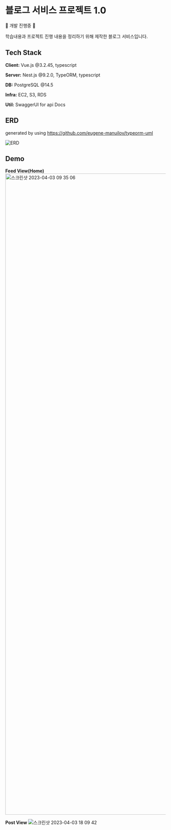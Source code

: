 
# 블로그 서비스 프로젝트 1.0

🚧 개발 진행중 🚧 

학습내용과 프로젝트 진행 내용을 정리하기 위해 제작한 블로그 서비스입니다.


## Tech Stack

**Client:** Vue.js  @3.2.45, typescript

**Server:** Nest.js @9.2.0, TypeORM, typescript
 
**DB:** PostgreSQL @14.5

**Infra:** EC2, S3, RDS

**Util:** SwaggerUI for api Docs

## ERD
generated by using https://github.com/eugene-manuilov/typeorm-uml

![ERD](http://www.plantuml.com/plantuml/png/pLLHRzem47xFhxWnQGAfYErXUwZIg1cZ56sb5SqsRPg4J7m4YyIER4UK0lzzjWDPw0gTfZuqF11_tzrtTv_Zv5nf8dMHfPxtYkAKSGHD9YasaPCCJu1Ex7yBa6kcbz3m9u5Z_Cua-CNzgU0Q5Bl7itTl8HQfa6U99CkWkStpEpOYQFnHp-UuRDwrO3LbcD8D647V9Pv-8dBU5ob5FX8qyD-OmC3lE2w0Erkm4fa-52aLNeVk-YktoZD0aV77CdiNzcSoCwICj2N6GjAwX3TZ545fb2ZqCaTL0XdgcQ3RHSnadABdQP635Z0HMeiCA3DgcWdkUMhEU4uaoK2AWbDJWwE4zpKyDMrQUH3I2DS8DIDKB1XFO4fIXJLcHZXTIAOryYrN8-EKA0Kh3ypraSJpn1NksgbWCMCQ7HDAAHObg90a4f6N6SO4b0-8ZMScTCy8t6gY2_M5ANrYhB7tuzGie0L4xG6s0RVpm2YqJc4mZ7hztWWClDsJRRWbkvVXAEn6XluMZduCXlrw64KLIvPRFm_4RghsReHjB1UxZjpTFxGIIoGQwPXe6n0DhdgtKNXr0zy7qUNrryWXyFDws6j-QDNpYfp-LvuvMYa-EVb4qEKps5EBDSqU3797RBifWpsZVF_YSn3KR8v8KZu2cYIr_QzMBz1n-t9wqX-MaGJ7XKoVoIHdKENDIxAbdCCUZp5xR8nTn6vBZqSTzwDHUoyqOBrkjyKA6hPsum2tgtg4DvHJSDYwmghCVTmxHqxjD-yt)


## Demo
**Feed View(Home)**
<img width="2012" alt="스크린샷 2023-04-03 09 35 06" src="https://user-images.githubusercontent.com/77774331/229388108-5994dd71-5bae-411b-9c36-88813ff9ce1d.png">

**Post View**
![스크린샷 2023-04-03 18 09 42](https://user-images.githubusercontent.com/77774331/229464914-ac0d1cbf-aa0f-456e-a568-0c5dc8d838fb.png)

